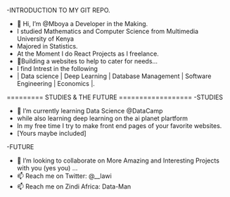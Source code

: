 -INTRODUCTION TO MY GIT REPO.
- 👋 Hi, I’m @Mboya a Developer in the Making.
- I studied Mathematics and Computer Science from Multimedia University of Kenya
- Majored in Statistics.
- At the Moment I do React Projects as I freelance.
- 👀Building a websites to help to cater for needs...
- I find Intrest in the following
- | Data science | Deep Learning | Database Management | Software Engineering | Economics |.


========= STUDIES & THE FUTURE ==================
-STUDIES

- 🌱 I’m currently learning Data Science @DataCamp
-  while also learning deep learning on the ai planet plartform
-  In my free time I try to make front end pages of your favorite websites.
-  [Yours maybe included]

-FUTURE

- 💞️ I’m looking to collaborate on More Amazing and Interesting Projects with you (yes you) ...
- 📫 Reach me on Twitter: @__lawi
- 📫 Reach me on Zindi Africa: Data-Man
<!---
Lawi365/Lawi365 is a ✨ special ✨ repository because its `README.md` (this file) appears on your GitHub profile.
You can click the Preview link to take a look at your changes.
--->

